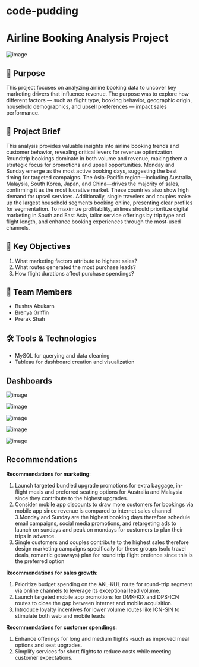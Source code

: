 # code-pudding
# Airline Booking Analysis Project

![image](https://github.com/user-attachments/assets/12d408d3-989b-42aa-9ff6-7c789bd39945)

## 📌 Purpose
This project focuses on analyzing airline booking data to uncover key marketing drivers that influence revenue. The purpose was to explore how different factors — such as flight type, booking behavior, geographic origin, household demographics, and upsell preferences — impact sales performance.

## 📄 Project Brief
This analysis provides valuable insights into airline booking trends and customer behavior, revealing critical levers for revenue optimization. Roundtrip bookings dominate in both volume and revenue, making them a strategic focus for promotions and upsell opportunities. Monday and Sunday emerge as the most active booking days, suggesting the best timing for targeted campaigns.
The Asia-Pacific region—including Australia, Malaysia, South Korea, Japan, and China—drives the majority of sales, confirming it as the most lucrative market. These countries also show high demand for upsell services. Additionally, single travelers and couples make up the largest household segments booking online, presenting clear profiles for segmentation.
To maximize profitability, airlines should prioritize digital marketing in South and East Asia, tailor service offerings by trip type and flight length, and enhance booking experiences through the most-used channels.

## 🎯 Key Objectives
1. What marketing factors attribute to highest sales?
2. What routes generated the most purchase leads?
3. How flight durations affect purchase spendings?

## 👥 Team Members
- Bushra Abukarn
- Brenya Griffin
- Prerak Shah
## 🛠️ Tools & Technologies
- MySQL for querying and data cleaning
- Tableau for dashboard creation and visualization


## Dashboards 
![image](https://github.com/user-attachments/assets/7b0c24c5-5959-4631-b4cf-18eba8ac0d78)

![image](https://github.com/user-attachments/assets/0c5d93ca-b40e-4163-8fee-b13cf907ef4c)

![image](https://github.com/user-attachments/assets/803be184-204b-485d-9391-6e934438acb8)

![image](https://github.com/user-attachments/assets/996b031b-5a3c-4e8a-994a-06dd968950e1)

![image](https://github.com/user-attachments/assets/2a425d1f-fa6a-4726-9184-51c680833393)

## Recommendations

**Recommendations for marketing**:
1. Launch targeted bundled upgrade promotions for extra baggage, in-flight meals and preferred seating options for Australia and Malaysia since they contribute to the highest upgrades.
2. Consider mobile app discounts to draw more customers for bookings via mobile app since revenue is compared to internet sales channel
3.Monday and Sunday are the highest booking days therefore schedule email campaigns, social media promotions, and retargeting ads to launch on sundays and peak on mondays for customers to plan their trips in advance.
4. Single customers and couples contribute to the highest sales therefore design marketing campaigns specifically for these groups (solo travel deals, romantic getaways) plan for round trip flight prefence since this is the preferred option

**Recommendations for sales growth**:
1. Prioritize budget spending on the AKL-KUL route for round-trip segment via online channels to leverage its exceptional lead volume.
2. Launch targeted mobile app promotions for DMK-KIX and DPS-ICN routes to close the gap between internet and mobile acquisition.
3. Introduce loyalty incentives for lower volume routes like ICN-SIN to stimulate both web and mobile leads

**Recommendations for customer spendings**:
1. Enhance offerings for long and medium flights -such as improved meal options and seat upgrades.
2. Simplify services for short flights to reduce costs while meeting customer expectations.
